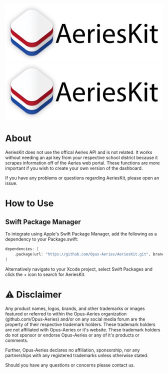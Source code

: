 <!-- PROJECT LOGO -->
<br />
<div align="center">
  <img src="Assets/Logo-Large-White.png" alt="Logo" width="600">
  
  <picture>
      <source media="(prefers-color-scheme: dark)" srcset="Assets/Logo-Large-Dark.png">
      <img alt="AeriesKit Logo" src="Assets/Logo-Large-White.png">
  </picture>
  
</div>

# About

AeriesKit does not use the offical Aeries API and is not related. It works without needing an api key from your respective school district because it scrapes information off of the Aeries web portal. These functions are more important if you wish to create your own version of the dashboard.

If you have any problems or questions regarding AeriesKit, please open an issue.

# How to Use

## Swift Package Manager

To integrate using Apple's Swift Package Manager, add the following as a dependency to your Package.swift:

```swift
dependencies: [
    .package(url: "https://github.com/Opus-Aeries/AeriesKit.git", branch: "main")
]
```

Alternatively navigate to your Xcode project, select Swift Packages and click the + icon to search for AeriesKit.

# ⚠️ Disclaimer
Any product names, logos, brands, and other trademarks or images featured or referred to within the Opus-Aeries organization (github.com/Opus-Aeries) and/or on any social media forum are the property of their respective trademark holders.  These trademark holders are not affiliated with Opus-Aeries or it's website. These trademark holders do not sponsor or endorse Opus-Aeries or any of it's products or comments.

Further, Opus-Aeries declares no affiliation, sponsorship, nor any partnerships with any registered trademarks unless otherwise stated.

Should you have any questions or concerns please contact us.
